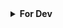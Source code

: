<details>
  <summary><b>For Dev</b></summary>
  ## TO DO
  
  * Make an easy way to post notice from CR's to the wall of news !</br>
    Currently, it's using an HTML file, but if an online solution is possible to store the notice or scrap it, then the site will be complete ! (0.*)

</details>
